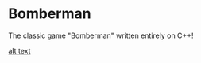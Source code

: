 # Bomberman
The classic game "Bomberman" written entirely on C++!

[alt text](https://github.com/carl1251/Bomberman/Resource/README.png)
